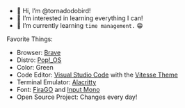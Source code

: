 - 👋 Hi, I’m @tornadodobird!
- 👀 I’m interested in learning everything I can!
- 🌱 I’m currently learning `time management.` 😁

Favorite Things:

- Browser: [Brave](https:brave.com/)
- Distro: [Pop!_OS](https://pop.system76.com/)
- Color: Green
- Code Editor: [Visual Studio Code](https://code.visualstudio.com/) with the [Vitesse Theme](https://github.com/antfu/vscode-theme-vitesse)
- Terminal Emulator: [Alacritty](https://github.com/alacritty/alacritty/)
- Font: [FiraGO](https://bboxtype.com/specimine/FiraGO) and [Input Mono](https://input.djr.com/)
- Open Source Project: Changes every day!
